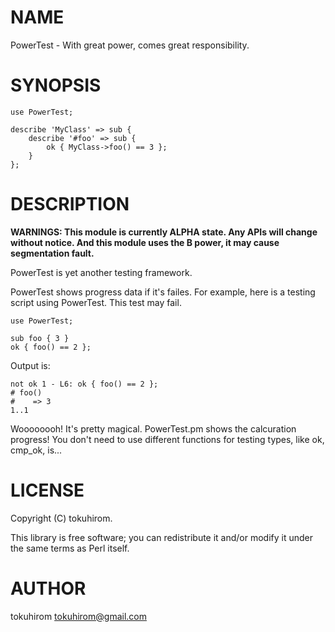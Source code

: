 # NAME

PowerTest - With great power, comes great responsibility.

# SYNOPSIS

    use PowerTest;

    describe 'MyClass' => sub {
        describe '#foo' => sub {
            ok { MyClass->foo() == 3 };
        }
    };

# DESCRIPTION

__WARNINGS: This module is currently ALPHA state. Any APIs will change without notice. And this module uses the B power, it may cause segmentation fault.__

PowerTest is yet another testing framework.

PowerTest shows progress data if it's failes. For example, here is a testing script using PowerTest. This test may fail.

    use PowerTest;

    sub foo { 3 }
    ok { foo() == 2 };

Output is:

    not ok 1 - L6: ok { foo() == 2 };
    # foo()
    #    => 3
    1..1

Woooooooh! It's pretty magical. PowerTest.pm shows the calcuration progress! You don't need to use different functions for testing types, like ok, cmp\_ok, is...

# LICENSE

Copyright (C) tokuhirom.

This library is free software; you can redistribute it and/or modify
it under the same terms as Perl itself.

# AUTHOR

tokuhirom <tokuhirom@gmail.com>
